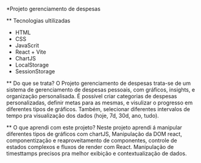 *Projeto gerenciamento de despesas

** Tecnologias ultilizadas
- HTML
- CSS
- JavaScrit
- React + Vite
- ChartJS
- LocalStorage
- SessionStorage

** Do que se trata?
O Projeto gerenciamento de despesas trata-se de um sistema de gerenciamento de despesas pessoais, com gráficos, insights, e organização personalisada. É possível
criar categorias de despesas personalizadas, definir metas para as mesmas, e visulizar o progresso em diferentes tipos de gráficos. Também, selecionar diferentes
intervalos de tempo pra visualização dos dados (hoje, 7d, 30d, ano, tudo).

** O que aprendi com este projeto?
Neste projeto aprendi á manipular diferentes tipos de gráficos com chartJS, Manipulação da DOM react, componentização e reaproveitamento de componentes,
controle de estados complexos e fluxos de render com React. Manipulação de timesttamps precisos pra melhor exibição e contextualização de dados.
